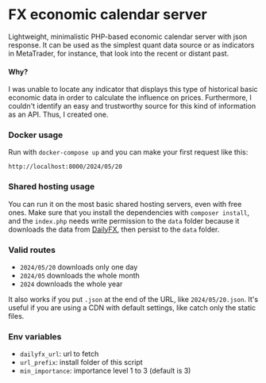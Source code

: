 # FX economic calendar server

Lightweight, minimalistic PHP-based economic calendar server with json response. It can be used as the simplest quant data source or as indicators in MetaTrader, for instance, that look into the recent or distant past.

#### Why?

I was unable to locate any indicator that displays this type of historical basic economic data in order to calculate the influence on prices. Furthermore, I couldn't identify an easy and trustworthy source for this kind of information as an API. Thus, I created one.

### Docker usage

Run with ```docker-compose up``` and you can make your first request like this:
```
http://localhost:8000/2024/05/20
```

### Shared hosting usage

You can run it on the most basic shared hosting servers, even with free ones. Make sure that you install the dependencies with ```composer install```, and the ```index.php``` needs write permission to the ```data``` folder because it downloads the data from [DailyFX](https://www.dailyfx.com/economic-calendar), then persist to the ```data``` folder.

### Valid routes

* ```2024/05/20``` downloads only one day
* ```2024/05``` downloads the whole month
* ```2024``` downloads the whole year

It also works if you put ```.json``` at the end of the URL, like ```2024/05/20.json```. It's useful if you are using a CDN with default settings, like catch only the static files.

### Env variables

* ```dailyfx_url```: url to fetch
* ```url_prefix```: install folder of this script
* ```min_importance```: importance level 1 to 3 (default is 3)
